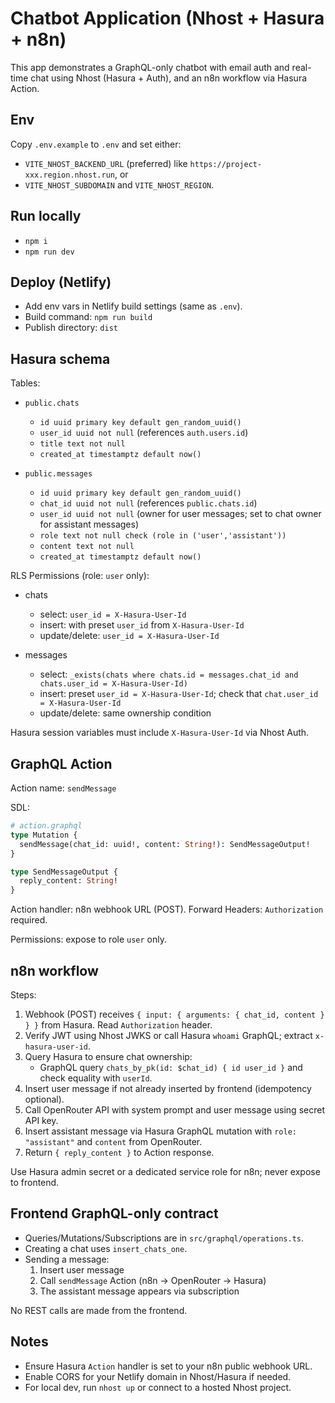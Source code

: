 # Chatbot Application (Nhost + Hasura + n8n)

This app demonstrates a GraphQL-only chatbot with email auth and real-time chat using Nhost (Hasura + Auth), and an n8n workflow via Hasura Action.

## Env

Copy `.env.example` to `.env` and set either:
- `VITE_NHOST_BACKEND_URL` (preferred) like `https://project-xxx.region.nhost.run`, or
- `VITE_NHOST_SUBDOMAIN` and `VITE_NHOST_REGION`.

## Run locally

- `npm i`
- `npm run dev`

## Deploy (Netlify)

- Add env vars in Netlify build settings (same as `.env`).
- Build command: `npm run build`
- Publish directory: `dist`

## Hasura schema

Tables:

- `public.chats`
  - `id uuid primary key default gen_random_uuid()`
  - `user_id uuid not null` (references `auth.users.id`)
  - `title text not null`
  - `created_at timestamptz default now()`

- `public.messages`
  - `id uuid primary key default gen_random_uuid()`
  - `chat_id uuid not null` (references `public.chats.id`)
  - `user_id uuid not null` (owner for user messages; set to chat owner for assistant messages)
  - `role text not null check (role in ('user','assistant'))`
  - `content text not null`
  - `created_at timestamptz default now()`

RLS Permissions (role: `user` only):

- chats
  - select: `user_id = X-Hasura-User-Id`
  - insert: with preset `user_id` from `X-Hasura-User-Id`
  - update/delete: `user_id = X-Hasura-User-Id`

- messages
  - select: `_exists(chats where chats.id = messages.chat_id and chats.user_id = X-Hasura-User-Id)`
  - insert: preset `user_id = X-Hasura-User-Id`; check that `chat.user_id = X-Hasura-User-Id`
  - update/delete: same ownership condition

Hasura session variables must include `X-Hasura-User-Id` via Nhost Auth.

## GraphQL Action

Action name: `sendMessage`

SDL:

```graphql
# action.graphql
type Mutation {
  sendMessage(chat_id: uuid!, content: String!): SendMessageOutput!
}

type SendMessageOutput {
  reply_content: String!
}
```

Action handler: n8n webhook URL (POST). Forward Headers: `Authorization` required.

Permissions: expose to role `user` only.

## n8n workflow

Steps:

1. Webhook (POST) receives `{ input: { arguments: { chat_id, content } } }` from Hasura. Read `Authorization` header.
2. Verify JWT using Nhost JWKS or call Hasura `whoami` GraphQL; extract `x-hasura-user-id`.
3. Query Hasura to ensure chat ownership:
   - GraphQL query `chats_by_pk(id: $chat_id) { id user_id }` and check equality with `userId`.
4. Insert user message if not already inserted by frontend (idempotency optional).
5. Call OpenRouter API with system prompt and user message using secret API key.
6. Insert assistant message via Hasura GraphQL mutation with `role: "assistant"` and `content` from OpenRouter.
7. Return `{ reply_content }` to Action response.

Use Hasura admin secret or a dedicated service role for n8n; never expose to frontend.

## Frontend GraphQL-only contract

- Queries/Mutations/Subscriptions are in `src/graphql/operations.ts`.
- Creating a chat uses `insert_chats_one`.
- Sending a message:
  1) Insert user message
  2) Call `sendMessage` Action (n8n -> OpenRouter -> Hasura)
  3) The assistant message appears via subscription

No REST calls are made from the frontend.

## Notes

- Ensure Hasura `Action` handler is set to your n8n public webhook URL.
- Enable CORS for your Netlify domain in Nhost/Hasura if needed.
- For local dev, run `nhost up` or connect to a hosted Nhost project.
